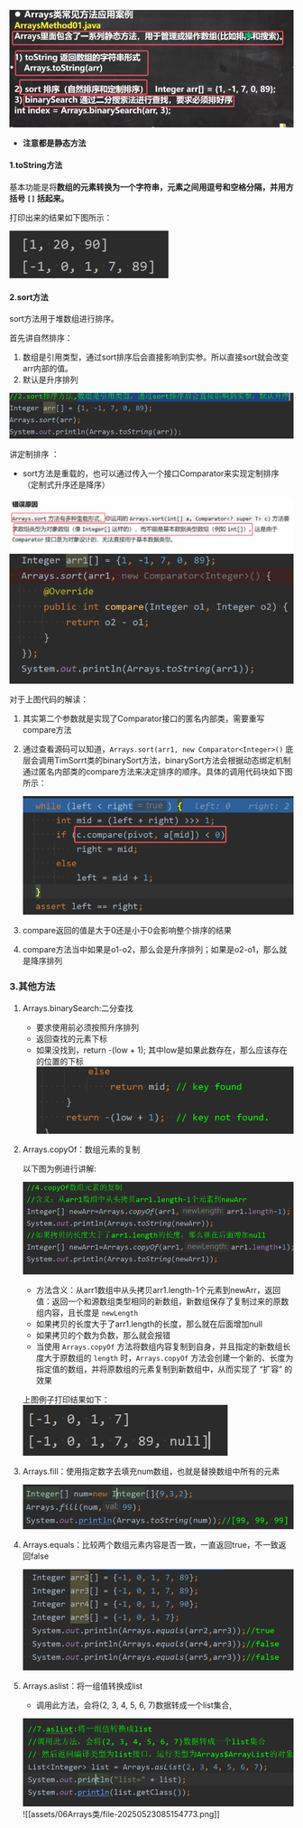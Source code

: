 ![](assets/06Arrays类/file-20250216150707066.png)
* **注意都是静态方法**

#### 1.toString方法
基本功能是将**数组的元素转换为一个字符串，元素之间用逗号和空格分隔，并用方括号 `[]` 括起来。**

打印出来的结果如下图所示：

![](assets/06Arrays类/file-20250216154617622.png)


#### 2.sort方法
sort方法用于堆数组进行排序。

首先讲自然排序：  
1. 数组是引用类型，通过sort排序后会直接影响到实参。所以直接sort就会改变arr内部的值。
2. 默认是升序排列  

![](assets/06Arrays类/file-20250216154826513.png)


讲定制排序 ：   
* sort方法是重载的，也可以通过传入一个接口Comparator来实现定制排序（定制式升序还是降序）


![](assets/06Arrays类/file-20250425143243434.png)
![](assets/06Arrays类/file-20250216155003326.png)

对于上图代码的解读：
1. 其实第二个参数就是实现了Comparator接口的匿名内部类，需要重写compare方法
2. 通过查看源码可以知道，`Arrays.sort(arr1, new Comparator<Integer>()` 底层会调用TimSorrt类的binarySort方法，binarySort方法会根据动态绑定机制通过匿名内部类的compare方法来决定排序的顺序。具体的调用代码块如下图所示：

	![](assets/06Arrays类/file-20250216153819426.png)

3. compare返回的值是大于0还是小于0会影响整个排序的结果
4. compare方法当中如果是o1-o2，那么会是升序排列；如果是o2-o1，那么就是降序排列


### 3.其他方法
1. Arrays.binarySearch:二分查找
	* 要求使用前必须按照升序排列
	* 返回查找的元素下标
	* 如果没找到，return -(low + 1); 其中low是如果此数存在，那么应该存在的位置的下标
	![](assets/06Arrays类/file-20250216161400754.png)

2. Arrays.copyOf：数组元素的复制

	以下图为例进行讲解:
	
	![](assets/06Arrays类/file-20250216162506414.png)
	* 方法含义：从arr1数组中从头拷贝arr1.length-1个元素到newArr，返回值：返回一个和源数组类型相同的新数组，新数组保存了复制过来的原数组内容，且长度是 `newLength`
	* 如果拷贝的长度大于了arr1.length的长度，那么就在后面增加null
	* 如果拷贝的个数为负数，那么就会报错
	* 当使用 `Arrays.copyOf` 方法将数组内容复制到自身，并且指定的新数组长度大于原数组的 `length` 时，`Arrays.copyOf` 方法会创建一个新的、长度为指定值的数组，并将原数组的元素复制到新数组中，从而实现了 “扩容” 的效果
	
	上图例子打印结果如下：  
	![](assets/06Arrays类/file-20250216162927839.png)

3. Arrays.fill：使用指定数字去填充num数组，也就是替换数组中所有的元素

	![](assets/06Arrays类/file-20250216163302924.png)

4. Arrays.equals：比较两个数组元素内容是否一致，一直返回true，不一致返回false

	![](assets/06Arrays类/file-20250216163700637.png)

5. Arrays.aslist：将一组值转换成list
	* 调用此方法，会将(2, 3, 4, 5, 6, 7)数据转成一个list集合,

	![](assets/06Arrays类/file-20250216164458908.png)
	![[assets/06Arrays类/file-20250523085154773.png]]
